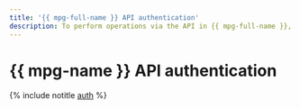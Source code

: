 ```yaml
---
title: '{{ mpg-full-name }} API authentication'
description: To perform operations via the API in {{ mpg-full-name }}, a service for managing {{ PG }} databases, get an IAM token for your account.
---
```


# {{ mpg-name }} API authentication

{% include notitle [auth](../../_includes/authentication.md) %}
